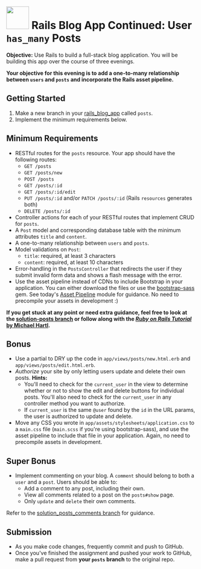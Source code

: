 # <img src="https://cloud.githubusercontent.com/assets/7833470/10899314/63829980-8188-11e5-8cdd-4ded5bcb6e36.png" height="60"> Rails Blog App Continued: User `has_many` Posts

**Objective:** Use Rails to build a full-stack blog application. You will be building this app over the course of three evenings.

**Your objective for this evening is to add a one-to-many relationship between `users` and `posts` and incorporate the Rails asset pipeline.**

## Getting Started

1. Make a new branch in your <a href="https://github.com/sf-wdi-24/rails_blog_app" target="_blank">rails_blog_app</a> called `posts`.
2. Implement the minimum requirements below.

## Minimum Requirements

* RESTful routes for the `posts` resource. Your app should have the following routes:
  * `GET /posts`
  * `GET /posts/new`
  * `POST /posts`
  * `GET /posts/:id`
  * `GET /posts/:id/edit`
  * `PUT /posts/:id` and/or `PATCH /posts/:id` (Rails `resources` generates both)
  * `DELETE /posts/:id`
* Controller actions for each of your RESTful routes that implement CRUD for `posts`.
* A `Post` model and corresponding database table with the minimum attributes `title` and `content`.
* A one-to-many relationship between `users` and `posts`.
* Model validations on `Post`:
  * `title`: required, at least 3 characters
  * `content`: required, at least 10 characters
* Error-handling in the `PostsController` that redirects the user if they submit invalid form data and shows a flash message with the error.
* Use the asset pipeline instead of CDNs to include Bootstrap in your application. You can either download the files or use the <a href="https://github.com/twbs/bootstrap-sass" target="_blank">bootstrap-sass</a> gem. See today's <a href="https://github.com/sf-wdi-24/modules/tree/master/week-07-rails-continued/day-03/module-02" target="_blank">Asset Pipeline</a> module for guidance. No need to precompile your assets in development :)

**If you get stuck at any point or need extra guidance, feel free to look at the <a href="https://github.com/sf-wdi-24/rails_blog_app/tree/solution-posts" target="_blank">solution-posts branch</a> or follow along with the <a href="https://www.railstutorial.org/book" target="_blank">*Ruby on Rails Tutorial* by Michael Hartl</a>.**

## Bonus

* Use a partial to DRY up the code in `app/views/posts/new.html.erb` and `app/views/posts/edit.html.erb`.
* *Authorize* your site by only letting users update and delete their own posts. **Hints:**
  * You'll need to check for the `current_user` in the view to determine whether or not to show the edit and delete buttons for individual posts. You'll also need to check for the `current_user` in any controller method you want to authorize.
  * If `current_user` is the same `@user` found by the `id` in the URL params, the user is authorized to update and delete.
* Move any CSS you wrote in `app/assets/stylesheets/application.css` to a `main.css` file (`main.scss` if you're using bootstrap-sass), and use the asset pipeline to include that file in your application. Again, no need to precompile assets in development.

## Super Bonus

* Implement commenting on your blog. A `comment` should belong to both a `user` and a `post`. Users should be able to:
  * Add a comment to any post, including their own.
  * View all comments related to a post on the `posts#show` page.
  * Only `update` and `delete` their own comments.

Refer to the <a href="https://github.com/sf-wdi-24/rails_blog_app/tree/solution_posts_comments" target="_blank">solution_posts_comments branch</a> for guidance.

## Submission

* As you make code changes, frequently commit and push to GitHub.
* Once you've finished the assignment and pushed your work to GitHub, make a pull request from **your `posts` branch** to the original repo.
